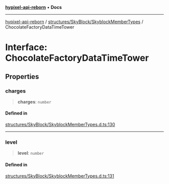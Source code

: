[**hypixel-api-reborn**](../../../../README.md) • **Docs**

***

[hypixel-api-reborn](../../../../modules.md) / [structures/SkyBlock/SkyblockMemberTypes](../README.md) / ChocolateFactoryDataTimeTower

# Interface: ChocolateFactoryDataTimeTower

## Properties

### charges

> **charges**: `number`

#### Defined in

[structures/SkyBlock/SkyblockMemberTypes.d.ts:130](https://github.com/Kathund/REBORN-docs-TEST/blob/226e7f6a62bb6bca87ef0828ac84e9098d59f860/src/structures/SkyBlock/SkyblockMemberTypes.d.ts#L130)

***

### level

> **level**: `number`

#### Defined in

[structures/SkyBlock/SkyblockMemberTypes.d.ts:131](https://github.com/Kathund/REBORN-docs-TEST/blob/226e7f6a62bb6bca87ef0828ac84e9098d59f860/src/structures/SkyBlock/SkyblockMemberTypes.d.ts#L131)
